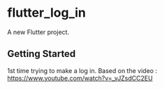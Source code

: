 # flutter_log_in

A new Flutter project.

## Getting Started

1st time trying to make a log in.
Based on the video : https://www.youtube.com/watch?v=_vJZsdCC2EU
